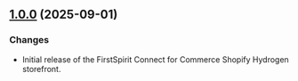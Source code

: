 ## [1.0.0](https://github.com/e-Spirit/fcecom-shopify-hydrogen-preview/compare/v0.0.0...v1.0.0) (2025-09-01)

### Changes
* Initial release of the FirstSpirit Connect for Commerce Shopify Hydrogen storefront.
